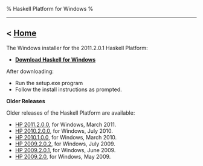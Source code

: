 % Haskell Platform for Windows
%

-------------------------------
< [Home]
-------------------------------

[Home]: index.html

<!--
The Windows installer for 2010.2.0.0 Haskell Platform, via BitTorrent.
Please consider using the torrent for a faster download:

* <a id="download" href="http://hackage.haskell.org/platform/2010.2.0.0/torrents/HaskellPlatform-2010.2.0.0-setup.exe.torrent" onClick="javascript: pageTracker._trackPageview('/downloads/torrent/windows'); ">Torrent for Windows</a>

-->

The Windows installer for the 2011.2.0.1 Haskell Platform:

* **<a href="http://lambda.galois.com/hp-tmp/2011.2.0.1/HaskellPlatform-2011.2.0.1-setup.exe" onClick="javascript: pageTracker._trackPageview('/downloads/windows'); ">Download Haskell for Windows</a>**

After downloading:

* Run the setup.exe program
* Follow the install instructions as prompted.

**Older Releases**

Older releases of the Haskell Platform are available:

* <a id="download" href="http://lambda.haskell.org/hp-tmp/2011.2.0.0/HaskellPlatform-2011.2.0.0-setup.exe" onClick="javascript: pageTracker._trackPageview('/downloads/windows/old'); ">HP 2011.2.0.0</a>, for Windows, March 2011.
* <a id="download" href="http://lambda.haskell.org/hp-tmp/2010.2.0.0/HaskellPlatform-2010.2.0.0-setup.exe" onClick="javascript: pageTracker._trackPageview('/downloads/windows/old'); ">HP 2010.2.0.0</a>, for Windows, July 2010.
* <a id="download" href="http://hackage.haskell.org/platform/2010.1.0.0/HaskellPlatform-2010.1.0.0-setup.exe" onClick="javascript: pageTracker._trackPageview('/downloads/windows/old'); ">HP 2010.1.0.0</a>, for Windows, March 2010.
* <a id="download" href="http://hackage.haskell.org/platform/2009.2.0.2/HaskellPlatform-2009.2.0.2-setup.exe" onClick="javascript: pageTracker._trackPageview('/downloads/windows/old'); ">HP 2009.2.0.2</a>, for Windows, July 2009.
* <a id="download" href="http://hackage.haskell.org/platform/2009.2.0.1/HaskellPlatform-2009.2.0.1-setup.exe" onClick="javascript: pageTracker._trackPageview('/downloads/windows/old'); ">HP 2009.2.0.1</a>, for Windows, June 2009.
* <a id="download" href="http://hackage.haskell.org/platform/2009.2.0/HaskellPlatform-2009.2.0-setup.exe" onClick="javascript: pageTracker._trackPageview('/downloads/windows/old'); ">HP 2009.2.0</a>, for Windows, May 2009.

